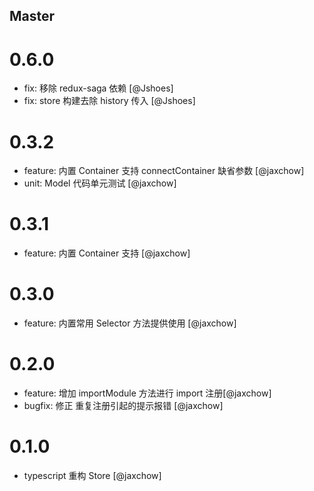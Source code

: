 <!--
// Please add your own contribution below inside the Master section, no need to
// set a version number, that happens during a deploy. Thanks!
//
// These docs are aimed at users rather than danger developers, so please limit technical
// terminology in here.

// Note: if this is your first PR, you'll need to add your URL to the footnotes
//       see the bottom of this file. The list there is sorted, try to follow that.

-->

## Master

<!-- Your comment below this -->

# 0.6.0

- fix: 移除 redux-saga 依赖 [@Jshoes]
- fix: store 构建去除 history 传入 [@Jshoes]

# 0.3.2

- feature: 内置 Container 支持 connectContainer 缺省参数 [@jaxchow]
- unit: Model 代码单元测试 [@jaxchow]

# 0.3.1

- feature: 内置 Container 支持 [@jaxchow]

# 0.3.0

- feature: 内置常用 Selector 方法提供使用 [@jaxchow]

# 0.2.0

- feature: 增加 importModule 方法进行 import 注册[@jaxchow]
- bugfix: 修正 重复注册引起的提示报错 [@jaxchow]

# 0.1.0

- typescript 重构 Store [@jaxchow]
